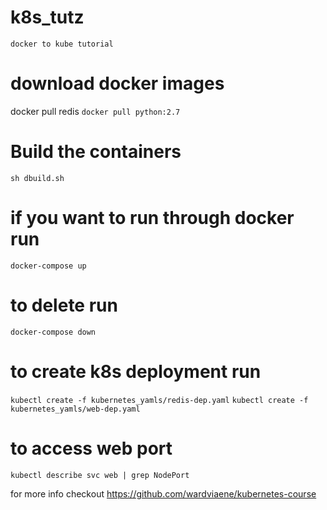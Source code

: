 # k8s_tutz
``` docker to kube tutorial ```

# download docker images
docker pull redis
``` docker pull python:2.7 ```



# Build the containers

``` sh dbuild.sh ```

# if you want to run through docker run
``` docker-compose up ```

# to delete run
``` docker-compose down ```

# to create k8s deployment run
``` kubectl create -f kubernetes_yamls/redis-dep.yaml ```
``` kubectl create -f kubernetes_yamls/web-dep.yaml ```

# to access web port
``` kubectl describe svc web | grep NodePort ```

for more info checkout 
https://github.com/wardviaene/kubernetes-course
